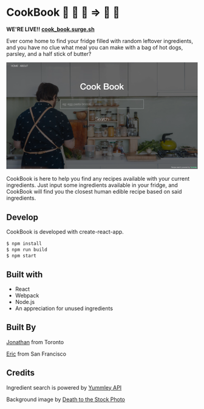 # CookBook :egg: :tomato: :corn: => :meat_on_bone: :stew: 

**WE'RE LIVE!! [cook_book.surge.sh](cook_book.surge.sh)**


Ever come home to find your fridge filled with random leftover ingredients, and you have no clue what meal you can make with a bag of hot dogs, parsley, and a half stick of butter?

![Cookbook](./images/homepage.png)

CookBook is here to help you find any recipes available with your current ingredients. Just input some ingredients available in your fridge, and CookBook will find you the closest human edible recipe based on said ingredients.

## Develop
CookBook is developed with create-react-app.
```
$ npm install
$ npm run build
$ npm start
```
## Built with
* React
* Webpack
* Node.js
* An appreciation for unused ingredients

## Built By
[Jonathan](https://github.com/jon825) from Toronto

[Eric](https://github.com/ericyang321) from San Francisco

## Credits
Ingredient search is powered by [Yummley API](https://developer.yummly.com/)

Background image by [Death to the Stock Photo](http://deathtothestockphoto.com/)
